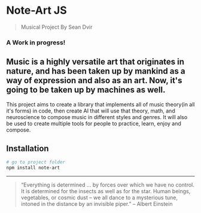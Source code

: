 # Note-Art JS

> Musical Project By Sean Dvir

### A Work in progress!
Music is a highly versatile art that originates in nature, and has been taken up by mankind as a way of expression and also as an art.
Now, it's going to be taken up by machines as well.
-
This project aims to create a library that implements all of music theory(in all it's forms) in code, then create AI that will use that theory, math, and neuroscience to compose music in different styles and genres.
It will also be used to create multiple tools for people to practice, learn, enjoy and compose.

## Installation

``` bash
# go to project folder
npm install note-art
```

----------------------------------------------------------------------

> “Everything is determined … by forces over which we have no
> control. It is determined for the insects as well as for the star.
> Human beings, vegetables, or cosmic dust – we all dance to a
> mysterious tune, intoned in the distance by an invisible piper.”
> – Albert Einstein

